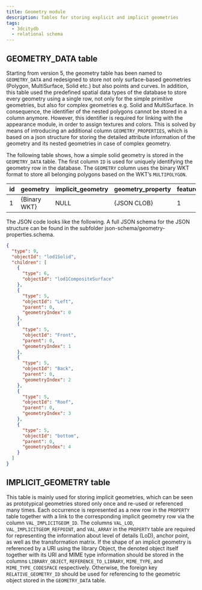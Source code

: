 ```yaml
---
title: Geometry module
description: Tables for storing explicit and implicit geometries
tags:
  - 3dcitydb
  - relational schema
---
```


## GEOMETRY_DATA table

Starting from version 5, the geometry table has been named to ``GEOMETRY_DATA`` and redesigned to store not only surface-based geometries (Polygon, MultiSurface, Solid etc.) but also points and curves. In addition, this table used the predefined spatial data types of the database to store every geometry using a single row, not only for the simple primitive geometries, but also for complex geometries e.g. Solid and MultiSurface. In consequence, the identifier of the nested polygons cannot be stored in a column anymore. However, this identifier is required for linking with the appearance module, in order to assign textures and colors. This is solved by means of introducing an additional column ``GEOMETRY_PROPERTIES``, which is based on a json structure for storing the detailed attribute information of the geometry and its nested geometries in case of complex geometry.

The following table shows, how a simple solid geometry is stored in the ``GEOMETRY_DATA`` table. The first column ``ID`` is used for uniquely identifying the geometry row in the database. The ``GEOMETRY`` column uses the binary WKT format to store all belonging polygons based on the WKT’s ``MULTIPOLYGON``.

| id  | geometry     | implicit_geometry | geometry_property | feature_id |
| --- | ------------ | ----------------- | ----------------- | ---------- |
| 1   | {Binary WKT} | NULL              | {JSON CLOB}       | 1          |

The JSON code looks like the following. A full JSON schema for the JSON structure can be found in the subfolder json-schema/geometry-properties.schema.

``` json
{
  "type": 9,
  "objectId": "lod1Solid",
  "children": [
    {
      "type": 6,
      "objectId": "lod1CompositeSurface"
    },
    {
      "type": 5,
      "objectId": "Left",
      "parent": 0,
      "geometryIndex": 0
    },
    {
      "type": 5,
      "objectId": "Front",
      "parent": 0,
      "geometryIndex": 1
    },
    {
      "type": 5,
      "objectId": "Back",
      "parent": 0,
      "geometryIndex": 2
    },
    {
      "type": 5,
      "objectId": "Roof",
      "parent": 0,
      "geometryIndex": 3
    },
    {
      "type": 5,
      "objectId": "bottom",
      "parent": 0,
      "geometryIndex": 4
    }
  ]
}
```

## IMPLICIT_GEOMETRY table

This table is mainly used for storing implicit geometries, which can be seen as prototypical geometries stored only once and re-used or referenced many times. Each occurrence is represented as a new row in the ``PROPERTY`` table together with a link to the corresponding implicit geometry row via the column ``VAL_IMPLICITGEOM_ID``. The columns ``VAL_LOD``, ``VAL_IMPLICITGEOM_REFPOINT``, and ``VAL_ARRAY`` in the ``PROPERTY`` table are required for representing the information about level of details (LoD), anchor point, as well as the transformation matrix. If the shape of an implicit geometry is referenced by a URI using the library Object, the denoted object itself together with its URI and MIME type information should be stored in the columns ``LIBRARY_OBJECT``, ``REFERENCE_TO_LIBRARY``, ``MIME_TYPE``, and ``MIME_TYPE_CODESPACE`` respectively. Otherwise, the foreign key ``RELATIVE_GEOMETRY_ID`` should be used for referencing to the geometric object stored in the ``GEOMETRY_DATA`` table.
